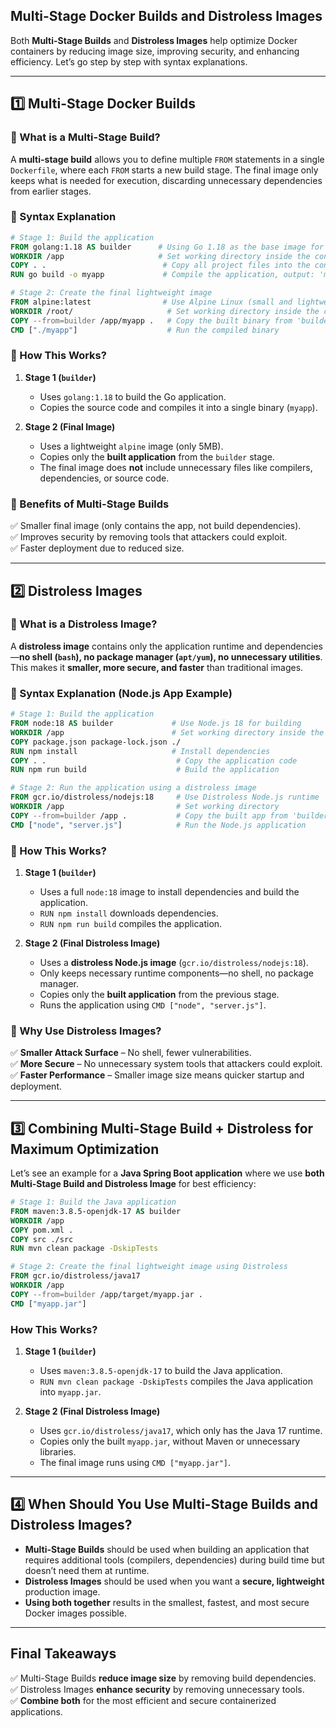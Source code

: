 ## **Multi-Stage Docker Builds and Distroless Images**  

Both **Multi-Stage Builds** and **Distroless Images** help optimize Docker containers by reducing image size, improving security, and enhancing efficiency. Let’s go step by step with syntax explanations.

---

## **1️⃣ Multi-Stage Docker Builds**  

### **🔹 What is a Multi-Stage Build?**  
A **multi-stage build** allows you to define multiple `FROM` statements in a single `Dockerfile`, where each `FROM` starts a new build stage. The final image only keeps what is needed for execution, discarding unnecessary dependencies from earlier stages.  

### **🔹 Syntax Explanation**
```dockerfile
# Stage 1: Build the application
FROM golang:1.18 AS builder      # Using Go 1.18 as the base image for building
WORKDIR /app                     # Set working directory inside the container
COPY . .                          # Copy all project files into the container
RUN go build -o myapp             # Compile the application, output: 'myapp'

# Stage 2: Create the final lightweight image
FROM alpine:latest                # Use Alpine Linux (small and lightweight)
WORKDIR /root/                     # Set working directory inside the container
COPY --from=builder /app/myapp .   # Copy the built binary from 'builder' stage
CMD ["./myapp"]                    # Run the compiled binary
```

### **🔹 How This Works?**  
1. **Stage 1 (`builder`)**  
   - Uses `golang:1.18` to build the Go application.  
   - Copies the source code and compiles it into a single binary (`myapp`).  

2. **Stage 2 (Final Image)**  
   - Uses a lightweight `alpine` image (only 5MB).  
   - Copies only the **built application** from the `builder` stage.  
   - The final image does **not** include unnecessary files like compilers, dependencies, or source code.  

### **🔹 Benefits of Multi-Stage Builds**  
✅ Smaller final image (only contains the app, not build dependencies).  
✅ Improves security by removing tools that attackers could exploit.  
✅ Faster deployment due to reduced size.  

---

## **2️⃣ Distroless Images**  

### **🔹 What is a Distroless Image?**  
A **distroless image** contains only the application runtime and dependencies—**no shell (`bash`), no package manager (`apt/yum`), no unnecessary utilities**. This makes it **smaller, more secure, and faster** than traditional images.  

### **🔹 Syntax Explanation** (Node.js App Example)  
```dockerfile
# Stage 1: Build the application
FROM node:18 AS builder             # Use Node.js 18 for building
WORKDIR /app                        # Set working directory inside the container
COPY package.json package-lock.json ./  
RUN npm install                     # Install dependencies
COPY . .                             # Copy the application code
RUN npm run build                    # Build the application

# Stage 2: Run the application using a distroless image
FROM gcr.io/distroless/nodejs:18     # Use Distroless Node.js runtime
WORKDIR /app                         # Set working directory
COPY --from=builder /app .           # Copy the built app from 'builder'
CMD ["node", "server.js"]            # Run the Node.js application
```

### **🔹 How This Works?**  
1. **Stage 1 (`builder`)**  
   - Uses a full `node:18` image to install dependencies and build the application.  
   - `RUN npm install` downloads dependencies.  
   - `RUN npm run build` compiles the application.  

2. **Stage 2 (Final Distroless Image)**  
   - Uses a **distroless Node.js image** (`gcr.io/distroless/nodejs:18`).  
   - Only keeps necessary runtime components—no shell, no package manager.  
   - Copies only the **built application** from the previous stage.  
   - Runs the application using `CMD ["node", "server.js"]`.  

### **🔹 Why Use Distroless Images?**  
✅ **Smaller Attack Surface** – No shell, fewer vulnerabilities.  
✅ **More Secure** – No unnecessary system tools that attackers could exploit.  
✅ **Faster Performance** – Smaller image size means quicker startup and deployment.  

---

## **3️⃣ Combining Multi-Stage Build + Distroless for Maximum Optimization**  

Let’s see an example for a **Java Spring Boot application** where we use **both Multi-Stage Build and Distroless Image** for best efficiency:  

```dockerfile
# Stage 1: Build the Java application
FROM maven:3.8.5-openjdk-17 AS builder
WORKDIR /app
COPY pom.xml .
COPY src ./src
RUN mvn clean package -DskipTests

# Stage 2: Create the final lightweight image using Distroless
FROM gcr.io/distroless/java17
WORKDIR /app
COPY --from=builder /app/target/myapp.jar .
CMD ["myapp.jar"]
```

### **How This Works?**  
1. **Stage 1 (`builder`)**  
   - Uses `maven:3.8.5-openjdk-17` to build the Java application.  
   - `RUN mvn clean package -DskipTests` compiles the Java application into `myapp.jar`.  

2. **Stage 2 (Final Distroless Image)**  
   - Uses `gcr.io/distroless/java17`, which only has the Java 17 runtime.  
   - Copies only the built `myapp.jar`, without Maven or unnecessary libraries.  
   - The final image runs using `CMD ["myapp.jar"]`.  

---

## **4️⃣ When Should You Use Multi-Stage Builds and Distroless Images?**  

- **Multi-Stage Builds** should be used when building an application that requires additional tools (compilers, dependencies) during build time but doesn’t need them at runtime.  
- **Distroless Images** should be used when you want a **secure, lightweight** production image.  
- **Using both together** results in the smallest, fastest, and most secure Docker images possible.  

---

## **Final Takeaways**  

✅ Multi-Stage Builds **reduce image size** by removing build dependencies.  
✅ Distroless Images **enhance security** by removing unnecessary tools.  
✅ **Combine both** for the most efficient and secure containerized applications.  
